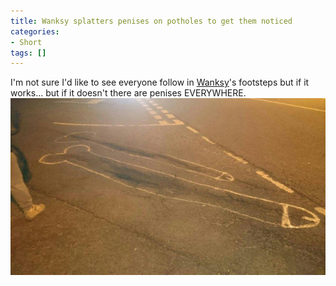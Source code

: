 ```yaml
---
title: Wanksy splatters penises on potholes to get them noticed
categories:
- Short
tags: []
---
```


I'm not sure I'd like to see everyone follow in 
[Wanksy](https://www.facebook.com/WanksyRoadArtist)'s footsteps but if it works... but if it doesn't there are penises EVERYWHERE. 
![](/images/static_52001c0be4b09bc7c9f838c9_52224ed3e4b0ba9919a3e0e1_5545606ce4b01a9d5ad34528_1430610029157__img.jpg)
